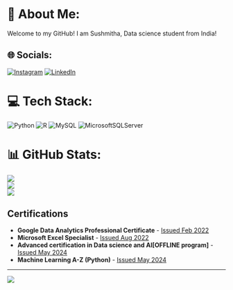 # 💫 About Me:
Welcome to my GitHub! I am Sushmitha, Data science student from India!


## 🌐 Socials:
[![Instagram](https://img.shields.io/badge/Instagram-%23E4405F.svg?logo=Instagram&logoColor=white)](https://instagram.com/sushmi_06) [![LinkedIn](https://img.shields.io/badge/LinkedIn-%230077B5.svg?logo=linkedin&logoColor=white)](https://linkedin.com/in/Sushmi186) 

# 💻 Tech Stack:
![Python](https://img.shields.io/badge/python-3670A0?style=for-the-badge&logo=python&logoColor=ffdd54) ![R](https://img.shields.io/badge/r-%23276DC3.svg?style=for-the-badge&logo=r&logoColor=white) ![MySQL](https://img.shields.io/badge/mysql-4479A1.svg?style=for-the-badge&logo=mysql&logoColor=white) ![MicrosoftSQLServer](https://img.shields.io/badge/Microsoft%20SQL%20Server-CC2927?style=for-the-badge&logo=microsoft%20sql%20server&logoColor=white)
# 📊 GitHub Stats:
![](https://github-readme-stats.vercel.app/api?username=Sushmi-git&theme=dark&hide_border=false&include_all_commits=false&count_private=false)<br/>
![](https://github-readme-streak-stats.herokuapp.com/?user=Sushmi-git&theme=dark&hide_border=false)<br/>
![](https://github-readme-stats.vercel.app/api/top-langs/?username=Sushmi-git&theme=dark&hide_border=false&include_all_commits=false&count_private=false&layout=compact)
## Certifications

- **Google Data Analytics Professional Certificate** - [Issued Feb 2022](https://www.credly.com/badges/f0a8e14e-3b8e-4b25-a147-a93bcec1c12e/print)
- **Microsoft Excel Specialist** - [Issued Aug 2022](https://www.credly.com/badges/41b01c5d-f7c8-46b1-b4cb-b5009f4e9fcb)
- **Advanced certification in Data science and AI[OFFLINE program]** - [Issued May 2024](https://eict.iitg.ac.in/index_learners_details?p=NTR3MDJvK2pJVk9RWDV1UmlqVzVQQT09)
- **Machine Learning A-Z (Python)** - [Issued May 2024](https://www.udemy.com/certificate/UC-ffe50153-0f28-45ac-a6dd-b58118ecf8b9/)
---
[![](https://visitcount.itsvg.in/api?id=Sushmi-git&icon=0&color=0)](https://visitcount.itsvg.in)

<!-- Proudly created with GPRM ( https://gprm.itsvg.in ) -->
